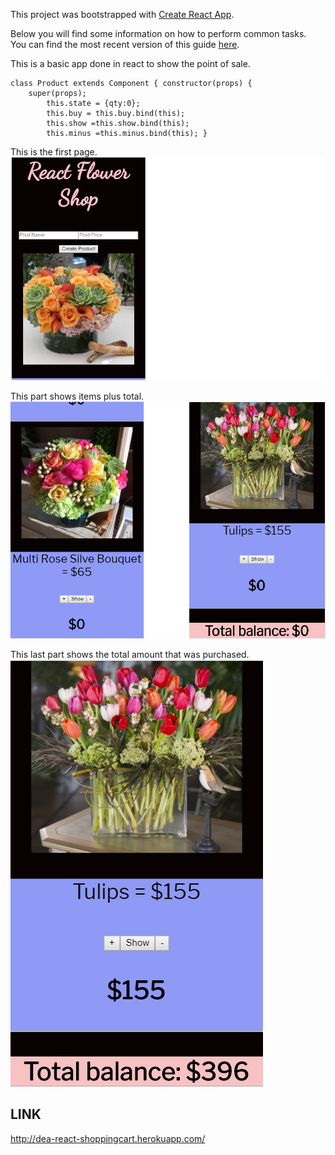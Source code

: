 This project was bootstrapped with [Create React App](https://github.com/facebookincubator/create-react-app).

Below you will find some information on how to perform common tasks.<br>
You can find the most recent version of this guide [here](https://github.com/facebookincubator/create-react-app/blob/master/packages/react-scripts/template/README.md).

This is a basic app done in react to show the point of sale.

```
class Product extends Component { constructor(props) {   
    super(props);   
        this.state = {qty:0};   
        this.buy = this.buy.bind(this);  
        this.show =this.show.bind(this);   
        this.minus =this.minus.bind(this); }
```

This is the first page.
![alt-text](reactflowershop.png)


This part shows items plus total. 
![alt-text](reactsecond.png)


This last part shows the total amount that was purchased.
![alt-text](reacttotal.png)

## LINK

http://dea-react-shoppingcart.herokuapp.com/

